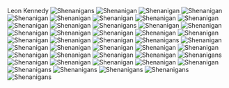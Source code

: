 Leon Kennedy
![Shenanigans](https://github.com/FungalInfections/Fungus/blob/master/images%20(1).jpg?raw=true)
![Shenanigan](https://github.com/FungalInfections/Fungus/blob/master/images%20(10).jpg?raw=true)
![Shenanigan](https://github.com/FungalInfections/Fungus/blob/master/images%20(11).jpg?raw=true)
![Shenanigan](https://github.com/FungalInfections/Fungus/blob/master/images%20(12).jpg?raw=true)
![Shenanigan](https://github.com/FungalInfections/Fungus/blob/master/images%20(13).jpg?raw=true)
![Shenanigan](https://github.com/FungalInfections/Fungus/blob/master/images%20(14).jpg?raw=true)
![Shenanigan](https://github.com/FungalInfections/Fungus/blob/master/images%20(15).jpg?raw=true)
![Shenanigan](https://github.com/FungalInfections/Fungus/blob/master/images%20(16).jpg?raw=true)
![Shenanigan](https://github.com/FungalInfections/Fungus/blob/master/images%20(17).jpg?raw=true)
![Shenanigan](https://github.com/FungalInfections/Fungus/blob/master/images%20(18).jpg?raw=true)
![Shenanigan](https://github.com/FungalInfections/Fungus/blob/master/images%20(19).jpg?raw=true)
![Shenanigans](https://github.com/FungalInfections/Fungus/blob/master/images%20(2).jpg?raw=true)
![Shenanigan](https://github.com/FungalInfections/Fungus/blob/master/images%20(20).jpg?raw=true)
![Shenanigan](https://github.com/FungalInfections/Fungus/blob/master/images%20(21).jpg?raw=true)
![Shenanigan](https://github.com/FungalInfections/Fungus/blob/master/images%20(22).jpg?raw=true)
![Shenanigan](https://github.com/FungalInfections/Fungus/blob/master/images%20(23).jpg?raw=true)
![Shenanigan](https://github.com/FungalInfections/Fungus/blob/master/images%20(24).jpg?raw=true)
![Shenanigan](https://github.com/FungalInfections/Fungus/blob/master/images%20(25).jpg?raw=true)
![Shenanigan](https://github.com/FungalInfections/Fungus/blob/master/images%20(26).jpg?raw=true)
![Shenanigan](https://github.com/FungalInfections/Fungus/blob/master/images%20(27).jpg?raw=true)
![Shenanigan](https://github.com/FungalInfections/Fungus/blob/master/images%20(28).jpg?raw=true)
![Shenanigan](https://github.com/FungalInfections/Fungus/blob/master/images%20(29).jpg?raw=true)
![Shenanigans](https://github.com/FungalInfections/Fungus/blob/master/images%20(3).jpg?raw=true)
![Shenanigan](https://github.com/FungalInfections/Fungus/blob/master/images%20(30).jpg?raw=true)
![Shenanigan](https://github.com/FungalInfections/Fungus/blob/master/images%20(31).jpg?raw=true)
![Shenanigan](https://github.com/FungalInfections/Fungus/blob/master/images%20(32).jpg?raw=true)
![Shenanigan](https://github.com/FungalInfections/Fungus/blob/master/images%20(33).jpg?raw=true)
![Shenanigan](https://github.com/FungalInfections/Fungus/blob/master/images%20(34).jpg?raw=true)
![Shenanigan](https://github.com/FungalInfections/Fungus/blob/master/images%20(35).jpg?raw=true)
![Shenanigan](https://github.com/FungalInfections/Fungus/blob/master/images%20(36).jpg?raw=true)
![Shenanigan](https://github.com/FungalInfections/Fungus/blob/master/images%20(37).jpg?raw=true)
![Shenanigan](https://github.com/FungalInfections/Fungus/blob/master/images%20(38).jpg?raw=true)
![Shenanigan](https://github.com/FungalInfections/Fungus/blob/master/images%20(39).jpg?raw=true)
![Shenanigans](https://github.com/FungalInfections/Fungus/blob/master/images%20(4).jpg?raw=true)
![Shenanigan](https://github.com/FungalInfections/Fungus/blob/master/images%20(40).jpg?raw=true)
![Shenanigan](https://github.com/FungalInfections/Fungus/blob/master/images%20(41).jpg?raw=true)
![Shenanigan](https://github.com/FungalInfections/Fungus/blob/master/images%20(42).jpg?raw=true)
![Shenanigan](https://github.com/FungalInfections/Fungus/blob/master/images%20(43).jpg?raw=true)
![Shenanigan](https://github.com/FungalInfections/Fungus/blob/master/images%20(44).jpg?raw=true)
![Shenanigans](https://github.com/FungalInfections/Fungus/blob/master/images%20(5).jpg?raw=true)
![Shenanigans](https://github.com/FungalInfections/Fungus/blob/master/images%20(6).jpg?raw=true)
![Shenanigans](https://github.com/FungalInfections/Fungus/blob/master/images%20(7).jpg?raw=true)
![Shenanigans](https://github.com/FungalInfections/Fungus/blob/master/images%20(8).jpg?raw=true)
![Shenanigans](https://github.com/FungalInfections/Fungus/blob/master/images%20(9).jpg?raw=true)

